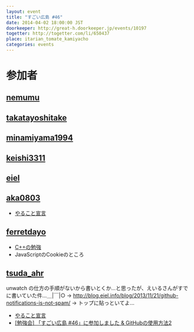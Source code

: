 ```yaml
---
layout: event
title: "すごい広島 #46"
date: 2014-04-02 18:00:00 JST
doorkeeper: http://great-h.doorkeeper.jp/events/10197
togetter: http://togetter.com/li/650437
place: itarian_tomate_kamiyacho
categories: events
---
```


# 参加者


## [nemumu](https://github.com/nemumu)


## [takatayoshitake](http://twitter.com/takatayoshitake)


## [minamiyama1994](https://github.com/minamiyama1994)


## [keishi3311](https://github.com/keishi3311)


## [eiel](http://eiel.info/)


## [aka0803](https://github.com/aka0803)

* [やること宣言](https://github.com/great-h/great-h.github.io/issues/797)


## [ferretdayo](https://github.com/ferretdayo)

* [C++の勉強](http://www.asahi-net.or.jp/~yf8k-kbys/newcpp9.html)
* JavaScriptのCookieのところ

## [tsuda_ahr](http://twitter.com/tsuda_ahr)

unwatch の仕方の手順がないから書いとくか…と思ったが、えいるさんがすでに書いていた件…＿|￣|○ -> http://blog.eiel.info/blog/2013/11/21/github-notifications-is-not-spam/ -> トップに貼っといてよ…

* [やること宣言](https://github.com/great-h/great-h.github.io/issues/803)
* [\[勉強会\] 「すごい広島 #46」に参加しました & GitHubの使用方法2](http://ooltcloud.expressweb.jp/201404/article_03011453.html)
